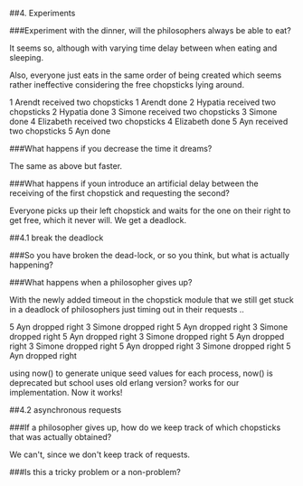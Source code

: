##4. Experiments

###Experiment with the dinner, will the philosophers always be able to eat?

It seems so, although with varying time delay between when eating and sleeping. 

Also, everyone just eats in the same order of being created which seems rather ineffective considering the free chopsticks lying around.

1 Arendt received two chopsticks
1 Arendt done
2 Hypatia received two chopsticks
2 Hypatia done
3 Simone received two chopsticks
3 Simone done
4 Elizabeth received two chopsticks
4 Elizabeth done
5 Ayn received two chopsticks
5 Ayn done


###What happens if you decrease the time it dreams?

The same as above but faster.

###What happens if youn introduce an artificial delay between the receiving of the first chopstick and requesting the second?

Everyone picks up their left chopstick and waits for the one on their right to get free, which it never will. We get a deadlock.


##4.1 break the deadlock

###So you have broken the dead-lock, or so you think, but what is actually happening?

###What happens when a philosopher gives up?

With the newly added timeout in the chopstick module that we still get stuck in a deadlock of philosophers just timing out in their requests ..

5 Ayn dropped right
3 Simone dropped right
5 Ayn dropped right
3 Simone dropped right
5 Ayn dropped right
3 Simone dropped right
5 Ayn dropped right
3 Simone dropped right
5 Ayn dropped right
3 Simone dropped right
5 Ayn dropped right

using now() to generate unique seed values for each process, now() is deprecated but school uses old erlang version? works for our implementation.
Now it works!

##4.2 asynchronous requests

###If a philosopher gives up, how do we keep track of which chopsticks that was actually obtained?

We can't, since we don't keep track of requests.

###Is this a tricky problem or a non-problem?




